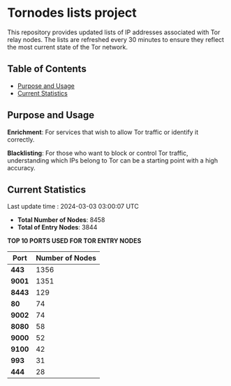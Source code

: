 # Tornodes lists project

This repository provides updated lists of IP addresses associated with Tor relay nodes. The lists are refreshed every 30 minutes to ensure they reflect the most current state of the Tor network.

## Table of Contents

- [Purpose and Usage](#purpose-and-usage)
- [Current Statistics](#current-statistics)


## Purpose and Usage

**Enrichment**: For services that wish to allow Tor traffic or identify it correctly.

**Blacklisting**: For those who want to block or control Tor traffic, understanding which IPs belong to Tor can be a starting point with a high accuracy.

## Current Statistics

Last update time : 2024-03-03 03:00:07 UTC

- **Total Number of Nodes**: 8458
- **Total of Entry Nodes**: 3844

**TOP 10 PORTS USED FOR TOR ENTRY NODES**

| **Port** | **Number of Nodes** |
|------|-----------------|
| **443**   | 1356  |
| **9001**   | 1351  |
| **8443**   | 129  |
| **80**   | 74  |
| **9002**   | 74  |
| **8080**   | 58  |
| **9000**   | 52  |
| **9100**   | 42  |
| **993**   | 31  |
| **444**   | 28  |

